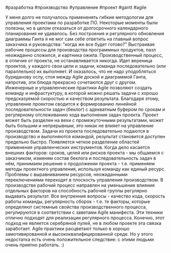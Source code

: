 #разработка #производство #управление #проект #gantt #agile

У меня долго не получалось примененять гибкие методологии для управления проектами по разработке ПО. Некоторые моменты были полезны, но в целом отказаться от долгосрочного календарного планирования не удавалось. Без построения и регулярного обновления диаграммы Ганта я не мог сам себе ответить на главный вопрос заказчика и руководства: "когда же все будет готово?"
Выстраивая рабочие процессы для производства программных продуктов, пазл неожиданно сложился, и картника ожила. Производственный процесс, в отличие от проекта, не останавливается никогда. Идет вереница проектов, у каждого свои цели и задачи, команда последовательно (или параллельно) их выполняет. И оказалось, что не надо уподобляться буриданову ослу, стоя между Agile доской и диаграммой Ганта, напротив, эти блюда прекрасно сочетаются друг с другом.
Инженерные и управленческие практики Agile позволяют создать команду и инфрастуктуру, в которой можно решать задачи с хорошо предсказуемой скоростью и качеством результата. Благодаря этому, управление проектом сводится к формированию линейной последовательности задач (беклог) с адекватным буфером по срокам и регулярному отслеживанию хода выполнения задач проекта. Проект может быть разделен на вехи с промежуточными результатами, может быть большим и непрерывным, это никак не влияет на управление производством. Задачи из проекта последовательно подаются в производство и выполняются командой, результат становится доступен предельно быстро.
Появляется четкое разделение областей применения управленческих инструментов. Когда дело касается внешних факторов: сроков, целей или рисков проекта - мы общаемся с заказчиком, изменям состав беклога и последовательность задач в нём, принимаем решение о продолжении проекта - т.е. применяем методы проектного управления, используя команду как единый ресурс. Проблемы с выравниванием ресурсов, неожиданными переключениями переходят в плоскость управления производством.
В производстве рабочий процесс направлен на уменьшение влияния отдельных факторов на способность рабочей группы регулярно выдавать результат. Все внутренние вопросы - качество кода, скорость работы команды, регулярность сборок - т.е. те факторы, которые определяют системные свойства производственного процесса, регулируются в соответствии с заветами Agile манифеста. Эти техники отлично подходят для реализации регулярного процесса.
Конечно, этот подход не является серебряной пулей, не в любом проекте эта связка заработает. Agile практики расцветают только в хорошо замотивированной и высококвалифицированной среде. Но у этого недостатка есть очень положительное следствие: с этими людьми очень приятно работать. :)
